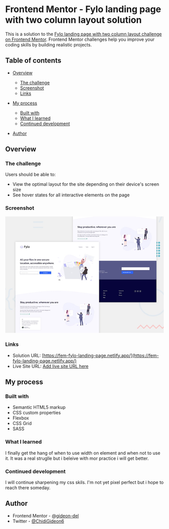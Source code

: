 # Frontend Mentor - Fylo landing page with two column layout solution

This is a solution to the [Fylo landing page with two column layout challenge on Frontend Mentor](https://www.frontendmentor.io/challenges/fylo-landing-page-with-two-column-layout-5ca5ef041e82137ec91a50f5). Frontend Mentor challenges help you improve your coding skills by building realistic projects.

## Table of contents

- [Overview](#overview)
  - [The challenge](#the-challenge)
  - [Screenshot](#screenshot)
  - [Links](#links)
- [My process](#my-process)

  - [Built with](#built-with)
  - [What I learned](#what-i-learned)
  - [Continued development](#continued-development)

- [Author](#author)

## Overview

### The challenge

Users should be able to:

- View the optimal layout for the site depending on their device's screen size
- See hover states for all interactive elements on the page

### Screenshot

![](./design/desktop-preview.jpg)

### Links

- Solution URL: [https://fem-fylo-landing-page.netlify.app/](https://fem-fylo-landing-page.netlify.app/)
- Live Site URL: [Add live site URL here](https://your-live-site-url.com)

## My process

### Built with

- Semantic HTML5 markup
- CSS custom properties
- Flexbox
- CSS Grid
- SASS

### What I learned

I finally get the hang of when to use width on element and when not to use it. It was a real struglle but i beleive with mor practice i will get better.

### Continued development

I will continue sharpening my css skils. I'm not yet pixel perfect but i hope to reach there someday.

## Author

- Frontend Mentor - [@gideon-del](https://www.frontendmentor.io/profile/gideon-del)
- Twitter - [@ChidiGideon6](https://twitter.com/ChidiGideon6?t=KBnFoNU6Wxds9IwRR9IPPQ&s=09)
